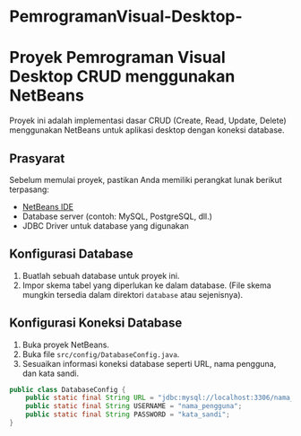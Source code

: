 # PemrogramanVisual-Desktop-

# Proyek Pemrograman Visual Desktop CRUD menggunakan NetBeans

Proyek ini adalah implementasi dasar CRUD (Create, Read, Update, Delete) menggunakan NetBeans untuk aplikasi desktop dengan koneksi database.

## Prasyarat

Sebelum memulai proyek, pastikan Anda memiliki perangkat lunak berikut terpasang:

- [NetBeans IDE](https://netbeans.apache.org/)
- Database server (contoh: MySQL, PostgreSQL, dll.)
- JDBC Driver untuk database yang digunakan

## Konfigurasi Database

1. Buatlah sebuah database untuk proyek ini.
2. Impor skema tabel yang diperlukan ke dalam database. (File skema mungkin tersedia dalam direktori `database` atau sejenisnya).

## Konfigurasi Koneksi Database

1. Buka proyek NetBeans.
2. Buka file `src/config/DatabaseConfig.java`.
3. Sesuaikan informasi koneksi database seperti URL, nama pengguna, dan kata sandi.

```java
public class DatabaseConfig {
    public static final String URL = "jdbc:mysql://localhost:3306/nama_database";
    public static final String USERNAME = "nama_pengguna";
    public static final String PASSWORD = "kata_sandi";
}
